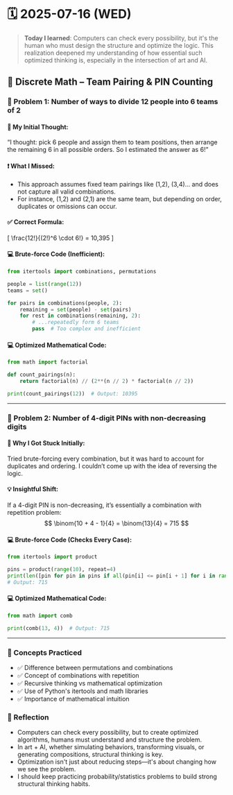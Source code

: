 # 🗓️ 2025-07-16 (WED)

> **Today I learned**: Computers can check every possibility, but it's the human who must design the structure and optimize the logic. This realization deepened my understanding of how essential such optimized thinking is, especially in the intersection of art and AI.

## 📘 Discrete Math – Team Pairing & PIN Counting

### 🎯 Problem 1: Number of ways to divide 12 people into 6 teams of 2

#### 📌 My Initial Thought:
“I thought: pick 6 people and assign them to team positions, then arrange the remaining 6 in all possible orders. So I estimated the answer as 6!”

#### ❗ What I Missed:
- This approach assumes fixed team pairings like (1,2), (3,4)... and does not capture all valid combinations.
- For instance, (1,2) and (2,1) are the same team, but depending on order, duplicates or omissions can occur.

#### ✅ Correct Formula:
\[
\frac{12!}{(2!)^6 \cdot 6!} = 10,395
\]

#### 💻 Brute-force Code (Inefficient):
```python
from itertools import combinations, permutations

people = list(range(12))
teams = set()

for pairs in combinations(people, 2):
    remaining = set(people) - set(pairs)
    for rest in combinations(remaining, 2):
        # ...repeatedly form 6 teams
        pass  # Too complex and inefficient
```

#### 💻 Optimized Mathematical Code:
```python
from math import factorial

def count_pairings(n):
    return factorial(n) // (2**(n // 2) * factorial(n // 2))

print(count_pairings(12))  # Output: 10395
```

---

### 🎯 Problem 2: Number of 4-digit PINs with non-decreasing digits

#### 📌 Why I Got Stuck Initially:

Tried brute-forcing every combination, but it was hard to account for duplicates and ordering. I couldn’t come up with the idea of reversing the logic.

#### 💡 Insightful Shift:
If a 4-digit PIN is non-decreasing, it’s essentially a combination with repetition problem:
$$
\binom{10 + 4 - 1}{4} = \binom{13}{4} = 715
$$

#### 💻 Brute-force Code (Checks Every Case):
``` python
from itertools import product

pins = product(range(10), repeat=4)
print(len([pin for pin in pins if all(pin[i] <= pin[i + 1] for i in range(3))]))
# Output: 715
```

#### 💻 Optimized Mathematical Code:
``` python
from math import comb

print(comb(13, 4))  # Output: 715
```
---

### 🧠 Concepts Practiced
- ✅ Difference between permutations and combinations
- ✅ Concept of combinations with repetition
- ✅ Recursive thinking vs mathematical optimization
- ✅ Use of Python's itertools and math libraries
- ✅ Importance of mathematical intuition

### 🧠 Reflection
- Computers can check every possibility, but to create optimized algorithms, humans must understand and structure the problem.
- In art + AI, whether simulating behaviors, transforming visuals, or generating compositions, structural thinking is key.
- Optimization isn't just about reducing steps—it's about changing how we see the problem.
- I should keep practicing probability/statistics problems to build strong structural thinking habits.
